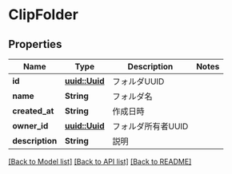 # ClipFolder

## Properties

Name | Type | Description | Notes
------------ | ------------- | ------------- | -------------
**id** | [**uuid::Uuid**](uuid::Uuid.md) | フォルダUUID | 
**name** | **String** | フォルダ名 | 
**created_at** | **String** | 作成日時 | 
**owner_id** | [**uuid::Uuid**](uuid::Uuid.md) | フォルダ所有者UUID | 
**description** | **String** | 説明 | 

[[Back to Model list]](../README.md#documentation-for-models) [[Back to API list]](../README.md#documentation-for-api-endpoints) [[Back to README]](../README.md)


